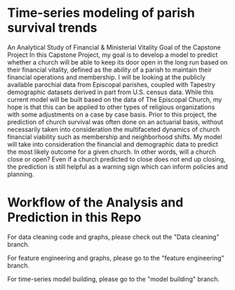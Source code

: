 # Time-series modeling of parish survival trends
An Analytical Study of Financial & Ministerial Vitality 
Goal of the Capstone Project
In this Capstone Project, my goal is to develop a model to predict whether a church will be able to keep its door open in the long run based on their financial vitality, defined as the ability of a parish to maintain their financial operations and membership.  I will be looking at the publicly available parochial data from Episcopal parishes, coupled with Tapestry demographic datasets derived in part from U.S. census data. While this current model will be built based on the data of The Episcopal Church, my hope is that this can be applied to other types of religious organizations with some adjustments on a case by case basis. 
Prior to this project, the prediction of church survival was often done on an actuarial basis, without necessarily taken into consideration the multifaceted dynamics of church financial viability such as membership and neighborhood shifts. My model will take into consideration the financial and demographic data to predict the most likely outcome for a given church. In other words, will a church close or open? Even if a church predicted to close does not end up closing, the prediction is still helpful as a warning sign which can inform policies and planning.

# Workflow of the Analysis and Prediction in this Repo
For data cleaning code and graphs, please check out the "Data cleaning" branch.

For feature engineering and graphs, please go to the "feature engineering" branch.

For time-series model building, please go to the "model building" branch.


